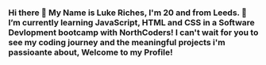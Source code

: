 ### Hi there 👋 My Name is Luke Riches, I'm 20 and from Leeds. 🌱 I’m currently learning JavaScript, HTML and CSS in a Software Devlopment bootcamp with NorthCoders! I can't wait for you to see my coding journey and the meaningful projects i'm passioante about, Welcome to my Profile!

<!--
**LukeRiches/LukeRiches** is a ✨ _special_ ✨ repository because its `README.md` (this file) appears on your GitHub profile.

Here are some ideas to get you started:

- 🔭 I’m currently working on ...
- 🌱 I’m currently learning ...
- 👯 I’m looking to collaborate on ...
- 🤔 I’m looking for help with ...
- 💬 Ask me about ...
- 📫 How to reach me: ...
- 😄 Pronouns: ...
- ⚡ Fun fact: ...
-->
